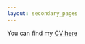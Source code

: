 ```yaml
---
layout: secondary_pages
---
```



You can find my [CV here](/assets/VanessaVillanuevaCollao_CV_Nov_2023.pdf)
